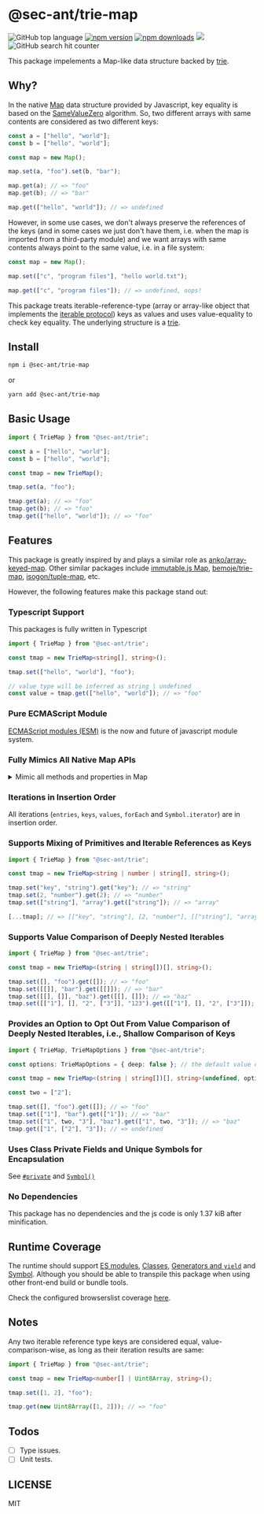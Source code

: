 # @sec-ant/trie-map

![GitHub top language](https://img.shields.io/github/languages/top/Sec-ant/trie-map) [![npm version](https://img.shields.io/npm/v/@sec-ant/trie-map)](https://www.npmjs.com/package/@sec-ant/trie-map) [![npm downloads](https://img.shields.io/npm/dm/@sec-ant/trie-map)](https://www.npmjs.com/package/@sec-ant/trie-map) [![](https://data.jsdelivr.com/v1/package/npm/@sec-ant/trie-map/badge?style=rounded)](https://www.jsdelivr.com/package/npm/@sec-ant/trie-map) ![GitHub search hit counter](https://img.shields.io/github/search/Sec-ant/trie-map/goto)

This package impelements a Map-like data structure backed by [trie](https://en.wikipedia.org/wiki/Trie).

## Why?

In the native [Map](https://developer.mozilla.org/docs/Web/JavaScript/Reference/Global_Objects/Map) data structure provided by Javascript, key equality is based on the [SameValueZero](https://developer.mozilla.org/docs/Web/JavaScript/Equality_comparisons_and_sameness#same-value-zero_equality) algorithm. So, two different arrays with same contents are considered as two different keys:

```js
const a = ["hello", "world"];
const b = ["hello", "world"];

const map = new Map();

map.set(a, "foo").set(b, "bar");

map.get(a); // => "foo"
map.get(b); // => "bar"

map.get(["hello", "world"]); // => undefined
```

However, in some use cases, we don't always preserve the references of the keys (and in some cases we just don't have them, i.e. when the map is imported from a third-party module) and we want arrays with same contents always point to the same value, i.e. in a file system:

```js
const map = new Map();

map.set(["c", "program files"], "hello world.txt");

map.get(["c", "program files"]); // => undefined, oops!
```

This package treats iterable-reference-type (array or array-like object that implements the [iterable protocol](https://developer.mozilla.org/en-US/docs/Web/JavaScript/Reference/Iteration_protocols#the_iterable_protocol)) keys as values and uses value-equality to check key equality. The underlying structure is a [trie](https://en.wikipedia.org/wiki/Trie).

## Install

```bash
npm i @sec-ant/trie-map
```

or

```bash
yarn add @sec-ant/trie-map
```

## Basic Usage

```js
import { TrieMap } from "@sec-ant/trie";

const a = ["hello", "world"];
const b = ["hello", "world"];

const tmap = new TrieMap();

tmap.set(a, "foo");

tmap.get(a); // => "foo"
tmap.get(b); // => "foo"
tmap.get(["hello", "world"]); // => "foo"
```

## Features

This package is greatly inspired by and plays a similar role as [anko/array-keyed-map](https://github.com/anko/array-keyed-map). Other similar packages include [immutable.js Map](https://immutable-js.com/docs/v3.8.2/Map/#:~:text=Map%27s%20keys%20can%20be,used%20as%20a%20key.), [bemoje/trie-map](https://github.com/bemoje/trie-map), [isogon/tuple-map](https://github.com/isogon/tuple-map), etc.

However, the following features make this package stand out:

### Typescript Support

This packages is fully written in Typescript

```ts
import { TrieMap } from "@sec-ant/trie";

const tmap = new TrieMap<string[], string>();

tmap.set(["hello", "world"], "foo");

// value type will be inferred as string | undefined
const value = tmap.get(["hello", "world"]); // => "foo"
```

### Pure ECMAScript Module

[ECMAScript modules (ESM)](https://developer.mozilla.org/docs/Web/JavaScript/Guide/Modules) is the now and future of javascript module system.

### Fully Mimics All Native Map APIs

<details>
  <summary>Mimic all methods and properties in <href src="https://developer.mozilla.org/docs/Web/JavaScript/Reference/Global_Objects/Map#instance_properties">Map</href></summary>

```ts
import { TrieMap } from "@sec-ant/trie";

// construct, use [key, value] entries to init a TrieMap instance
const tmap = new TrieMap<string[], string>([
  [["hello", "world"], "foo"],
  [["hello", "TrieMap"], "bar"],
]);

// set
tmap.set([], "empty"); // => tmap
tmap.set([""], "empty string"); // => tmap

// has
tmap.has(["hello", "world"]); // => true
tmap.has(["hello"]); // => false

// get
tmap.get([]); // => "empty"
tmap.get(["hello"]); // => undefined

// delete
tmap.delete([]); // => true
tmap.delete(["hello"]); // => false

// size
tmap.size; // => 3

// entries
[...tmap.entries()]; // => [[["hello", "world"], "foo"], [["hello", "TrieMap"], "bar"], [[""], "empty string"]]

// keys
[...tmap.keys()]; // => [["hello", "world"], ["hello", "TrieMap"], [""]]

// values
[...tmap.values()]; // => ["foo", "bar", "empty string"]

// forEach
tmap.forEach((value, key) => console.log([key[0], value])); // => [["hello", "foo"], ["hello", "bar"], ["", "empty string"]]

// Symbol.iterator
[...tmap]; // => same result as [...tmap.entries()]

// Symbol.toStringTag
tmap.toString(); // => [object TrieMap]

// clear
tmap.clear(); // => undefined, remove all key-value pairs
```

</details>

### Iterations in Insertion Order

All iterations (`entries`, `keys`, `values`, `forEach` and `Symbol.iterator`) are in insertion order.

### Supports Mixing of Primitives and Iterable References as Keys

```ts
import { TrieMap } from "@sec-ant/trie";

const tmap = new TrieMap<string | number | string[], string>();

tmap.set("key", "string").get("key"); // => "string"
tmap.set(2, "number").get(2); // => "number"
tmap.set(["string"], "array").get(["string"]); // => "array"

[...tmap]; // => [["key", "string"], [2, "number"], [["string"], "array"]]
```

### Supports Value Comparison of Deeply Nested Iterables

```ts
import { TrieMap } from "@sec-ant/trie";

const tmap = new TrieMap<(string | string[])[], string>();

tmap.set([], "foo").get([]); // => "foo"
tmap.set([[]], "bar").get([[]]); // => "bar"
tmap.set([[], []], "baz").get([[], []]); // => "baz"
tmap.set([["1"], [], "2", ["3"]], "123").get([["1"], [], "2", ["3"]]); // => "123"
```

### Provides an Option to Opt Out From Value Comparison of Deeply Nested Iterables, i.e., Shallow Comparison of Keys

```ts
import { TrieMap, TrieMapOptions } from "@sec-ant/trie";

const options: TrieMapOptions = { deep: false }; // the default value of deep is true

const tmap = new TrieMap<(string | string[])[], string>(undefined, options);

const two = ["2"];

tmap.set([], "foo").get([]); // => "foo"
tmap.set(["1"], "bar").get(["1"]); // => "bar"
tmap.set(["1", two, "3"], "baz").get(["1", two, "3"]); // => "baz"
tmap.get(["1", ["2"], "3"]); // => undefined
```

### Uses Class Private Fields and Unique Symbols for Encapsulation

See [`#private`](https://developer.mozilla.org/docs/Web/JavaScript/Reference/Classes/Private_class_fields) and [`Symbol()`](https://developer.mozilla.org/docs/Web/JavaScript/Reference/Global_Objects/Symbol)

### No Dependencies

This package has no dependencies and the js code is only 1.37 kiB after minification.

## Runtime Coverage

The runtime should support [ES modules](https://caniuse.com/?search=es%20modules), [Classes](https://caniuse.com/?search=classes), [Generators and `yield`](https://caniuse.com/?search=yield) and [Symbol](https://caniuse.com/?search=symbol). Although you should be able to transpile this package when using other front-end build or bundle tools.

Check the configured browserslist coverage [here](https://browsersl.ist/#q=supports+es6-module+and+last+4+versions%2C+Chrome+%3E%3D+74%2C+Edge+%3E%3D+79%2C+Safari+%3E%3D+14.1%2C+Firefox+%3E%3D+90%2C+Opera+%3E%3D+62%2C+ChromeAndroid+%3E%3D+107%2C+iOS+%3E%3D+15%2C+Samsung+%3E%3D+11.1%2C+node+%3E%3D+14).

## Notes

Any two iterable reference type keys are considered equal, value-comparison-wise, as long as their iteration results are same:

```ts
import { TrieMap } from "@sec-ant/trie";

const tmap = new TrieMap<number[] | Uint8Array, string>();

tmap.set([1, 2], "foo");

tmap.get(new Uint8Array([1, 2])); // => "foo"
```

## Todos

- [ ] Type issues.
- [ ] Unit tests.

## LICENSE

MIT
